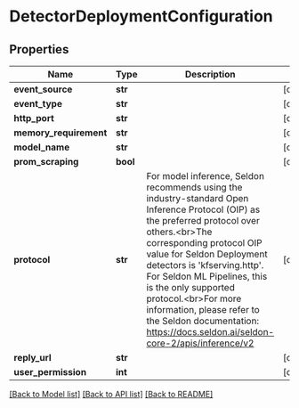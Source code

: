 # DetectorDeploymentConfiguration

## Properties
Name | Type | Description | Notes
------------ | ------------- | ------------- | -------------
**event_source** | **str** |  | [optional] 
**event_type** | **str** |  | [optional] 
**http_port** | **str** |  | [optional] 
**memory_requirement** | **str** |  | [optional] 
**model_name** | **str** |  | [optional] 
**prom_scraping** | **bool** |  | [optional] 
**protocol** | **str** | For model inference, Seldon recommends using the industry-standard Open Inference Protocol (OIP) as the preferred protocol over others.&lt;br&gt;The corresponding protocol OIP value for Seldon Deployment detectors is &#39;kfserving.http&#39;. For Seldon ML Pipelines, this is the only supported protocol.&lt;br&gt;For more information, please refer to the Seldon documentation: https://docs.seldon.ai/seldon-core-2/apis/inference/v2 | [optional] 
**reply_url** | **str** |  | [optional] 
**user_permission** | **int** |  | [optional] 

[[Back to Model list]](../README.md#documentation-for-models) [[Back to API list]](../README.md#documentation-for-api-endpoints) [[Back to README]](../README.md)


